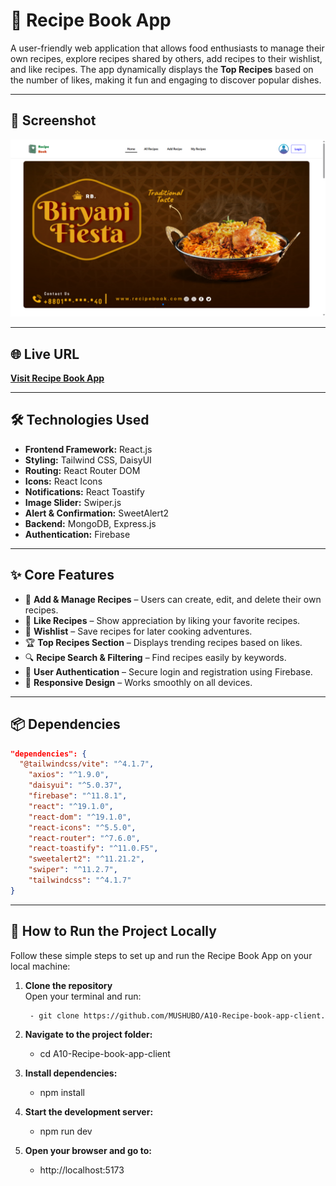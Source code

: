 # 🍳 Recipe Book App

A user-friendly web application that allows food enthusiasts to manage their own recipes, explore recipes shared by others, add recipes to their wishlist, and like recipes. The app dynamically displays the **Top Recipes** based on the number of likes, making it fun and engaging to discover popular dishes.

---

## 📸 Screenshot
![Recipe Book App Screenshot](./src/assets/Screenshot%202025-08-10%20033812.png)

---

## 🌐 Live URL
[**Visit Recipe Book App**](https://mus-a10-recipe-book-app.netlify.app/)

---

## 🛠 Technologies Used
- **Frontend Framework:** React.js
- **Styling:** Tailwind CSS, DaisyUI
- **Routing:** React Router DOM
- **Icons:** React Icons
- **Notifications:** React Toastify
- **Image Slider:** Swiper.js
- **Alert & Confirmation:** SweetAlert2
- **Backend:** MongoDB, Express.js
- **Authentication:** Firebase

---

## ✨ Core Features
- 📂 **Add & Manage Recipes** – Users can create, edit, and delete their own recipes.
- 💖 **Like Recipes** – Show appreciation by liking your favorite recipes.
- 📌 **Wishlist** – Save recipes for later cooking adventures.
- 🏆 **Top Recipes Section** – Displays trending recipes based on likes.
- 🔍 **Recipe Search & Filtering** – Find recipes easily by keywords.
- 🔐 **User Authentication** – Secure login and registration using Firebase.
- 📱 **Responsive Design** – Works smoothly on all devices.

---

## 📦 Dependencies
```json
"dependencies": {
  "@tailwindcss/vite": "^4.1.7",
    "axios": "^1.9.0",
    "daisyui": "^5.0.37",
    "firebase": "^11.8.1",
    "react": "^19.1.0",
    "react-dom": "^19.1.0",
    "react-icons": "^5.5.0",
    "react-router": "^7.6.0",
    "react-toastify": "^11.0.F5",
    "sweetalert2": "^11.21.2",
    "swiper": "^11.2.7",
    "tailwindcss": "^4.1.7"
}
```
---

## 🚀 How to Run the Project Locally

Follow these simple steps to set up and run the Recipe Book App on your local machine:

1. **Clone the repository**  
   Open your terminal and run:  
   ```bash
    - git clone https://github.com/MUSHUBO/A10-Recipe-book-app-client.git

2. **Navigate to the project folder:**
    - cd A10-Recipe-book-app-client

3. **Install dependencies:**
    - npm install

4. **Start the development server:**
    - npm run dev

5. **Open your browser and go to:**
    - http://localhost:5173
```